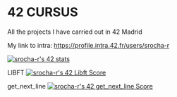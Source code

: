 
# 42 CURSUS

All the projects I have carried out in 42 Madrid

My link to intra: https://profile.intra.42.fr/users/srocha-r


<a href="https://github.com/JaeSeoKim/badge42"><img src="https://badge42.vercel.app/api/v2/cle3vzhca00060gkxe2cj33kj/stats?cursusId=21&coalitionId=64" alt="srocha-r's 42 stats" /></a>

LIBFT <a href="https://github.com/JaeSeoKim/badge42"><img src="https://badge42.vercel.app/api/v2/cle3vzhca00060gkxe2cj33kj/project/3017674" alt="srocha-r's 42 Libft Score" /></a>

get_next_line <a href="https://github.com/JaeSeoKim/badge42"><img src="https://badge42.vercel.app/api/v2/cle3vzhca00060gkxe2cj33kj/project/3059622" alt="srocha-r's 42 get_next_line Score" /></a>
